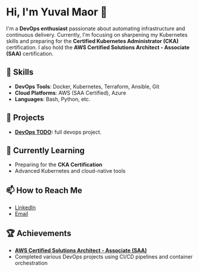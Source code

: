 # Hi, I'm Yuval Maor 👋

I'm a **DevOps enthusiast** passionate about automating infrastructure and continuous delivery. Currently, I'm focusing on sharpening my Kubernetes skills and preparing for the **Certified Kubernetes Administrator (CKA)** certification. I also hold the **AWS Certified Solutions Architect - Associate (SAA)** certification.

## 🚀 Skills

- **DevOps Tools**: Docker, Kubernetes, Terraform, Ansible, Git
- **Cloud Platforms**: AWS (SAA Certified), Azure
- **Languages**: Bash, Python, etc.

## 🔭 Projects

- **[DevOps TODO](https://github.com/yuvalmaor/devops-portfolio):** full devops project.


## 🌱 Currently Learning

- Preparing for the **CKA Certification**
- Advanced Kubernetes and cloud-native tools

## 📫 How to Reach Me

- [LinkedIn](https://www.linkedin.com/in/yuval-maor/)
- [Email](mailto:yuvalmaor305@gmail.com)

## 🏆 Achievements

- **[AWS Certified Solutions Architect - Associate (SAA)](https://www.credly.com/badges/5cb5e0ef-f2d4-4fa7-b3a9-fd6565675085/public_url)**
- Completed various DevOps projects using CI/CD pipelines and container orchestration
